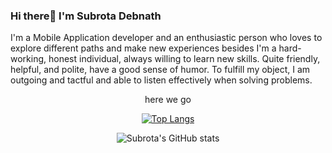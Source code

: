 ### Hi there👋 I'm Subrota Debnath
 
I'm a Mobile Application developer and an enthusiastic person who loves to explore different paths and make new experiences besides I'm a hard-working, honest individual, always willing to learn new skills. Quite friendly, helpful, and polite, have a good sense of humor. To fulfill my object, I am outgoing and tactful and able to listen effectively when solving problems. 

<div align="center">
 
 here we go
 
[![Top Langs](https://github-readme-stats.vercel.app/api/top-langs/?username=SubrotaDebnath)](https://github.com/anuraghazra/github-readme-stats)


![Subrota's GitHub stats](https://github-readme-stats.vercel.app/api?username=SubrotaDebnath&show_icons=true&theme=radical)

</div>

